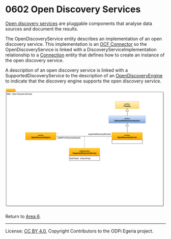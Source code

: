 <!-- SPDX-License-Identifier: CC-BY-4.0 -->
<!-- Copyright Contributors to the ODPi Egeria project. -->

# 0602 Open Discovery Services

[Open discovery services](../../../open-metadata-implementation/frameworks/open-discovery-framework/docs/discovery-service.md)
are pluggable components that analyse data sources and document the results.

The OpenDiscoveryService entity describes an implementation of an open discovery service.
This implementation is an [OCF Connector](../../../open-metadata-implementation/frameworks/open-connector-framework/docs/concepts/connector.md)
so the OpenDiscoveryService is linked with a DiscoveryServiceImplementation relationship to a 
[Connection](0201-Connectors-and-Connections.md) entity
that defines how to create an instance of the open discovery service.

A description of an open discovery service is linked with a SupportedDiscoveryService to the
description of an [OpenDiscoveryEngine](0601-Open-Discovery-Engine.md) to indicate that
the discovery engine supports the open discovery service.

![UML](0602-Open-Discovery-Services.png)


Return to [Area 6](Area-6-models.md).

----
License: [CC BY 4.0](https://creativecommons.org/licenses/by/4.0/),
Copyright Contributors to the ODPi Egeria project.